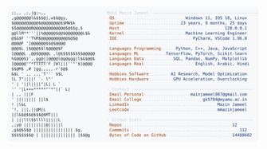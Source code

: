 <picture>
  <source srcset="https://raw.githubusercontent.com/mmazinjameel/mmazinjameel/main/dark_mode.svg?v=1756541538" media="(prefers-color-scheme: dark)">
  <img src="https://raw.githubusercontent.com/mmazinjameel/mmazinjameel/main/light_mode.svg?v=1756541538">
</picture>
